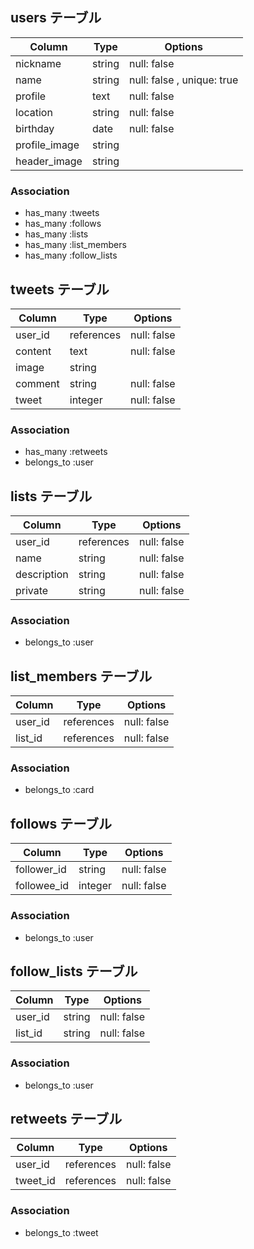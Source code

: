 ## users テーブル

| Column              | Type       | Options                              |
| ------------------  | ---------- | ------------------------------       |
| nickname            | string     | null: false                          |
| name                | string     | null: false , unique: true           |
| profile             | text       | null: false                          |
| location            | string     | null: false                          |
| birthday            | date       | null: false                          |
| profile_image       | string     |                                      |
| header_image        | string     |                                      |

### Association

- has_many :tweets
- has_many :follows
- has_many :lists
- has_many :list_members
- has_many :follow_lists


## tweets テーブル

| Column             | Type       | Options                              |
| ------------------ | ---------- | ------------------------------       |
| user_id            | references | null: false                          |
| content            | text       | null: false                          |
| image              | string     |                                      |
| comment            | string     | null: false                          |
| tweet              | integer    | null: false                          |

### Association

- has_many :retweets
- belongs_to :user


## lists テーブル

| Column           | Type       | Options                              |
| ---------------- | ---------- | ------------------------------       |
| user_id          | references | null: false                          |
| name             | string     | null: false                          |
| description      | string     | null: false                          |
| private          | string     | null: false                          |

### Association
- belongs_to :user


## list_members テーブル

| Column           | Type       | Options                              |
| ----------       | ---------- | ------------------------------       |
| user_id          | references | null: false                          |
| list_id          | references | null: false                          |

### Association
- belongs_to :card


## follows テーブル

| Column           | Type       | Options                              |
| ---------------- | ---------- | ------------------------------       |
| follower_id      | string     | null: false                          |
| followee_id      | integer    | null: false                          |

### Association
- belongs_to :user


## follow_lists テーブル

| Column           | Type       | Options                              |
| ---------------- | ---------- | ------------------------------       |
| user_id          | string     | null: false                          |
| list_id          | string     | null: false                          |

### Association
- belongs_to :user


## retweets テーブル

| Column           | Type       | Options                              |
| ---------------- | ---------- | ------------------------------       |
| user_id          | references | null: false                          |
| tweet_id         | references | null: false                          |

### Association
- belongs_to :tweet